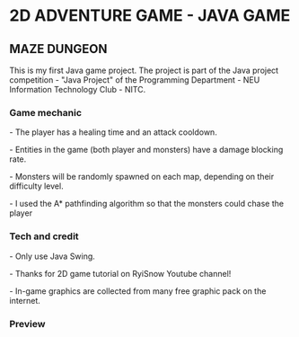 # 2D ADVENTURE GAME - JAVA GAME

<h2>MAZE DUNGEON</h2>
<p>This is my first Java game project. The project is part of the Java project competition - "Java Project" of the Programming Department - NEU Information Technology Club - NITC.</p>

<h3>Game mechanic</h3>
- The player has a healing time and an attack cooldown.<p>
- Entities in the game (both player and monsters) have a damage blocking rate.<p>
- Monsters will be randomly spawned on each map, depending on their difficulty level.<p>
- I used the A* pathfinding algorithm so that the monsters could chase the player<p>

<h3>Tech and credit</h3>
- Only use Java Swing.<p>
- Thanks for 2D game tutorial on RyiSnow Youtube channel!<p>
- In-game graphics are collected from many free graphic pack on the internet.<p>

<h3>Preview</h3>


<picture>
  <source media="(prefers-color-scheme: dark)" srcset="https://user-images.githubusercontent.com/116829489/226408986-c7b5e598-c5e0-492f-a2bf-0294301629a5.png">
  <source media="(prefers-color-scheme: light)" srcset="https://user-images.githubusercontent.com/116829489/226409041-337c2ece-3c41-41aa-8e58-e0371cb3707d.png">
  <source media="(prefers-color-scheme: light)" srcset="https://user-images.githubusercontent.com/116829489/226409080-240f206f-0770-4fdb-b9b8-16eb7fba4acc.png">
  <source media="(prefers-color-scheme: light)" srcset="https://user-images.githubusercontent.com/116829489/226409131-27a92dc8-e350-4924-97cd-587bcea58bc2.png">
  <source media="(prefers-color-scheme: light)" srcset="https://user-images.githubusercontent.com/116829489/226409264-7d077065-df9b-450a-a8db-a95244f847ed.png">
</picture>


